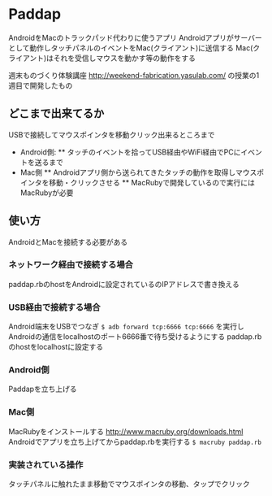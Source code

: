 # Paddap
AndroidをMacのトラックパッド代わりに使うアプリ
Androidアプリがサーバーとして動作しタッチパネルのイベントをMac(クライアント)に送信する
Mac(クライアント)はそれを受信しマウスを動かす等の動作をする

週末ものづくり体験講座
http://weekend-fabrication.yasulab.com/
の授業の1週目で開発したもの

## どこまで出来てるか
USBで接続してマウスポインタを移動クリック出来るところまで

* Android側:
** タッチのイベントを拾ってUSB経由やWiFi経由でPCにイベントを送るまで
* Mac側
** Androidアプリ側から送られてきたタッチの動作を取得しマウスポインタを移動・クリックさせる
** MacRubyで開発しているので実行にはMacRubyが必要

## 使い方
AndroidとMacを接続する必要がある

### ネットワーク経由で接続する場合
paddap.rbのhostをAndroidに設定されているのIPアドレスで書き換える

### USB経由で接続する場合
Android端末をUSBでつなぎ
`$ adb forward tcp:6666 tcp:6666`
を実行しAndroidの通信をlocalhostのポート6666番で待ち受けるようにする
paddap.rbのhostをlocalhostに設定する

### Android側
Paddapを立ち上げる

### Mac側
MacRubyをインストールする
http://www.macruby.org/downloads.html
Androidでアプリを立ち上げてからpaddap.rbを実行する
`$ macruby paddap.rb`

### 実装されている操作
タッチパネルに触れたまま移動でマウスポインタの移動、タップでクリック
